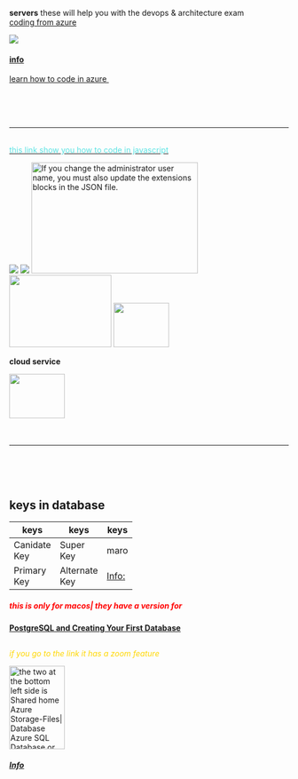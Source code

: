 __servers__
these will help you with the devops & architecture exam  
 <a href='https://docs.microsoft.com/en-us/azure/cosmos-db/serverless-computing-database' target='_blank'>coding from azure </a>
  
<!-- -->
[![](https://1valoz20c7b3s41ocwkpz13z-wpengine.netdna-ssl.com/wp-content/uploads/2020/07/Azure-Functions.png)](https://www.youtube.com/watch?v=iprndNsUeeg "azure functions is mainly for developers 204-203 code")

#### [info](https://docs.microsoft.com/en-us/azure/azure-functions/functions-bindings-sendgrid?tabs=csharp "in microsoft site: Azure/Functions sendgrid")
 
 
<!--How to work with Azure Cosmos DB and the JavaScript SDK | Azure Tips and Tricks
YouTube channel: Microsoft Azure
-->
<a  href="https://www.youtube.com/watch?v=0iElLmclS5s" title="">learn how to code in azure </a>
<img src="https://docs.microsoft.com/en-us/azure/cosmos-db/media/serverless-computing-database/cosmos-db-functions-financial-trigger.png" title="" width="" height="">

<br>
<br>
<br>
<hr>
<br>
<a href="" title="this text "><span style="color:#59e3e3">this link show you how to code in javascript</span></a>

<!--Create Azure Cosmos DB Functions Trigger (.NET) in 2 minutes!
YouTube Channel:Azure Cosmos DB
 -->
 [![](https://docs.microsoft.com/en-us/azure/cosmos-db/media/serverless-computing-database/cosmos-db-trigger-portal.png)](https://www.youtube.com/watch?v=VaAzqxutm34&t=27s "Time: 1:46 you can see at the bottom right sometimes you can code in c#.| in this video you can code and transfer files from visual studio code") 
[![](https://i0.wp.com/dougv.com/wp-content/uploads/2015/06/basic-azure-iaas-cloud-service.jpg?resize=285%2C257)]()
<img src="https://docs.microsoft.com/en-us/azure/architecture/reference-architectures/n-tier/images/n-tier-sql-server.png" title="If you change the administrator user name, you must also update the extensions blocks in the JSON file." width="300" height="200">
<img src="https://docs.microsoft.com/en-us/azure/azure-resource-manager/management/media/overview/consistent-management-layer.png" width="184" height="130">
<img src="" width="100" height="80">

__cloud service__
<!---->

<img src="https://i0.wp.com/dougv.com/wp-content/uploads/2015/06/basic-azure-iaas-cloud-service.jpg?resize=285%2C257" width='100' height="80">

</br>
</br>
</br>
<hr>
</br>
</br>
</br>

## keys in database

| keys | keys | keys |
| --- | --- | ---|
| Canidate<br>Key | Super<br>Key | maro |
| Primary<br>Key | Alternate<br>Key | [Info:]( "") |
<!--make sure to put a video here -->


##### <span style="color:red">this is only for macos| they have a version for </style>
#### <a href="https://www.youtube.com/watch?v=xaWlS9HtWYw" title="">PostgreSQL and Creating Your First Database </a>

<!--PostgreSQL Tutorial For Beginners | Learn PostgreSQL | Introduction to PostgreSQL | Edureka
YouTube Channel edureka!
-->
## [](https://www.youtube.com/watch?v=-VO7YjQeG6Y "")

<span style="color:gold">*if you go to the link it has a zoom feature*</span>

<img src="https://confluence.atlassian.com/enterprise/files/969535580/969535581/5/1583201416646/azure-architecture-confluence.png" title="the two at the bottom left side is Shared home Azure Storage-Files| Database Azure SQL Database or Azure PostgreSQL|at the top to the left is Bastion host| i have a video for this" width="100" height="150">

<!--confluence.atlassian.com -->
##### [Info](https://confluence.atlassian.com/doc/getting-started-with-confluence-data-center-on-azure-937176452.html "learn little more of diagrams of SQL")

  
 